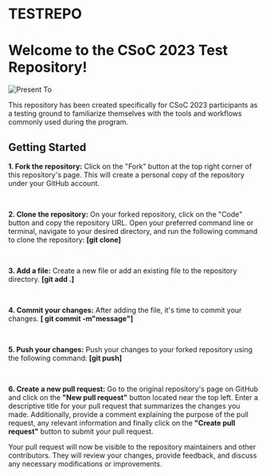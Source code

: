 # TESTREPO
<h1>Welcome to the CSoC 2023 Test Repository!</h1>

![Present To](https://github.com/Anushka-Singh1/TESTREPO/assets/98011558/01618133-7888-4a83-8f30-425794f41738)

<p>This repository has been created specifically for CSoC 2023 participants as a testing ground to familiarize themselves with the tools and workflows commonly used during the program.</p> 

<h2>Getting Started</h2>
<p><b>1. Fork the repository:</b> Click on the "Fork" button at the top right corner of this repository's page. This will create a personal copy of the repository under your GitHub account.</p>
<br>
<p><b>2. Clone the repository:</b> On your forked repository, click on the "Code" button and copy the repository URL. Open your preferred command line or terminal, navigate to your desired directory, and run the following command to clone the repository:
  <b>[git clone] <repository-url></b>
</p>
<br>
<p><b>3. Add a file:</b> Create a new file or add an existing file to the repository directory.
  <b>[git add .]</b>
</p>
<br>
<p><b>4. Commit your changes:</b> After adding the file, it's time to commit your changes.
  <b>[ git commit -m"message"]</b>
</p>
<br>
<p><b>5. Push your changes:</b> Push your changes to your forked repository using the following command:
  <b>[git push]</b>
</p>
<br>
<p><b>6. Create a new pull request:</b> Go to the original repository's page on GitHub and  click on the <b>"New pull request"</b> button located near the top left. Enter a descriptive title for your pull request that summarizes the changes you made. Additionally, provide a comment explaining the purpose of the pull request, any relevant information and finally  click on the <b>"Create pull request"</b> button to submit your pull request.
</p>
<p>Your pull request will now be visible to the repository maintainers and other contributors. They will review your changes, provide feedback, and discuss any necessary modifications or improvements.</p>
<br>




